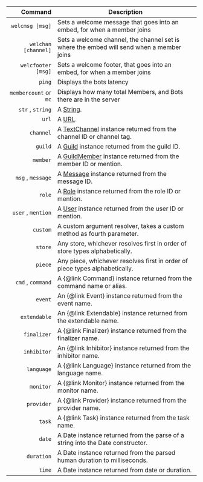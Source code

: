 |                       Command | Description                                                                                                                        |
| -------------------------: | ---------------------------------------------------------------------------------------------------------------------------------- |
|                  `welcmsg [msg]` | Sets a welcome message that goes into an embed, for when a member joins                                                          |
|                  `welchan [channel]` | Sets a welcome channel, the channel set is where the embed will send when a member joins                             |
| `welcfooter [msg]` | Sets a welcome footer, that goes into an embed, for when a member joins                                            |
|          `ping` | Displays the bots latency                                                                                |
| `membercount` or `mc` | Displays how many total Members, and Bots there are in the server                    |
|           `str` , `string` | A [String](https://developer.mozilla.org/en/docs/Web/JavaScript/Reference/Global_Objects/String).                                  |
|                      `url` | A [URL](https://en.wikipedia.org/wiki/URL).                                                                                        |
|                  `channel` | A [TextChannel](https://discord.js.org/#/docs/main/master/class/TextChannel) instance returned from the channel ID or channel tag. |
|                    `guild` | A [Guild](https://discord.js.org/#/docs/main/master/class/Guild) instance returned from the guild ID.                              |
|                   `member` | A [GuildMember](https://discord.js.org/#/docs/main/master/class/GuildMember) instance returned from the member ID or mention.      |
|          `msg` , `message` | A [Message](https://discord.js.org/#/docs/main/master/class/Message) instance returned from the message ID.                        |
|                     `role` | A [Role](https://discord.js.org/#/docs/main/master/class/Role) instance returned from the role ID or mention.                      |
|         `user` , `mention` | A [User](https://discord.js.org/#/docs/main/master/class/User) instance returned from the user ID or mention.                      |
|                   `custom` | A custom argument resolver, takes a custom method as fourth parameter.                                                             |
|                    `store` | Any store, whichever resolves first in order of store types alphabetically.                                                        |
|                    `piece` | Any piece, whichever resolves first in order of piece types alphabetically.                                                        |
|          `cmd` , `command` | A {@link Command} instance returned from the command name or alias.                                                                |
|                    `event` | An {@link Event} instance returned from the event name.                                                                            |
|               `extendable` | An {@link Extendable} instance returned from the extendable name.                                                                  |
|                `finalizer` | A {@link Finalizer} instance returned from the finalizer name.                                                                     |
|                `inhibitor` | An {@link Inhibitor} instance returned from the inhibitor name.                                                                    |
|                 `language` | A {@link Language} instance returned from the language name.                                                                       |
|                  `monitor` | A {@link Monitor} instance returned from the monitor name.                                                                         |
|                 `provider` | A {@link Provider} instance returned from the provider name.                                                                       |
|                     `task` | A {@link Task} instance returned from the task name.                                                                               |
|                     `date` | A Date instance returned from the parse of a string into the Date constructor.                                                     |
|                 `duration` | A Date instance returned from the parsed human duration to milliseconds.                                                           |
|                     `time` | A Date instance returned from date or duration.                                                                                    |
